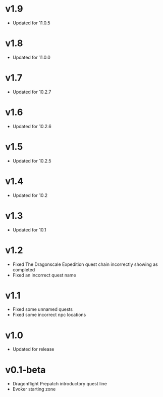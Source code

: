 # v1.9

- Updated for 11.0.5

# v1.8

- Updated for 11.0.0

# v1.7

- Updated for 10.2.7

# v1.6

- Updated for 10.2.6

# v1.5

- Updated for 10.2.5

# v1.4

- Updated for 10.2

# v1.3

- Updated for 10.1

# v1.2

- Fixed The Dragonscale Expedition quest chain incorrectly showing as completed
- Fixed an incorrect quest name

# v1.1

- Fixed some unnamed quests
- Fixed some incorrect npc locations

# v1.0

- Updated for release

# v0.1-beta

- Dragonflight Prepatch introductory quest line
- Evoker starting zone
